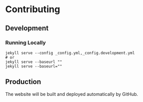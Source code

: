 # Contributing

## Development

### Running Locally

```shell
jekyll serve --config _config.yml,_config.development.yml
# or
jekyll serve --baseurl ""
jekyll serve --baseurl=""
```

## Production

The website will be built and deployed automatically by GitHub.
